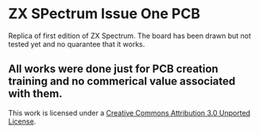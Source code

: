 # ZX SPectrum Issue One PCB

Replica of first edition of ZX Spectrum. The board has been drawn but not tested yet and no quarantee that it works.

All works were done just for PCB creation training and no commerical value associated with them.
--------
This work is licensed under a <a rel="license" href="http://creativecommons.org/licenses/by/3.0/deed.en_US">Creative Commons Attribution 3.0 Unported License</a>.
